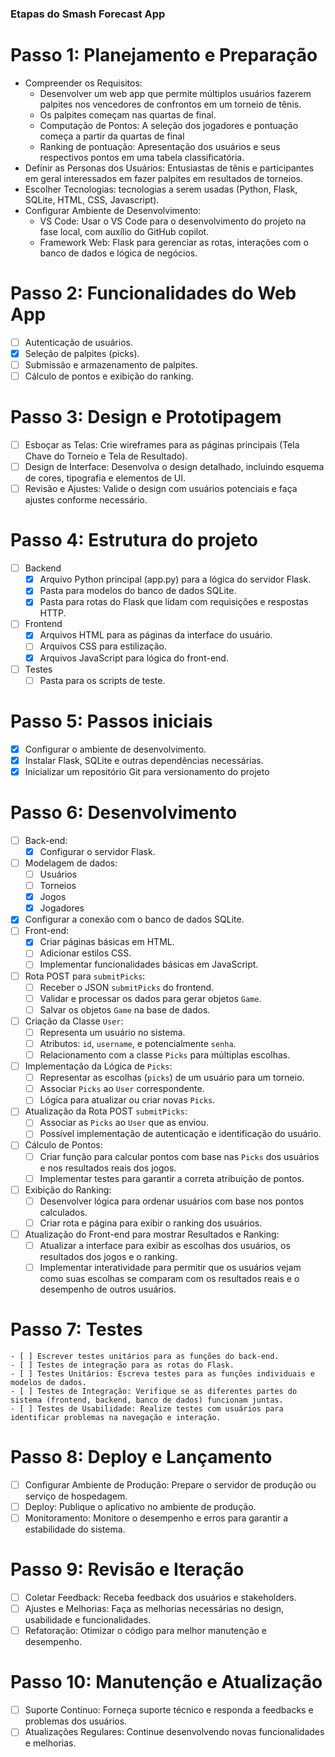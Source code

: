 
### Etapas do Smash Forecast App

# Passo 1: Planejamento e Preparação

- Compreender os Requisitos: 
    - Desenvolver um web app que permite múltiplos usuários fazerem palpites nos vencedores de confrontos em um torneio de tênis. 
    - Os palpites começam nas quartas de final.
    - Computação de Pontos: A seleção dos jogadores e pontuação começa a partir da quartas de final
    - Ranking de pontuação: Apresentação dos usuários e seus respectivos pontos em uma tabela classificatória.
- Definir as Personas dos Usuários: Entusiastas de tênis e participantes em geral interessados em fazer palpites em resultados de torneios.
- Escolher Tecnologias: tecnologias a serem usadas (Python, Flask, SQLite, HTML, CSS, Javascript).
- Configurar Ambiente de Desenvolvimento:
    - VS Code: Usar o VS Code para o desenvolvimento do projeto na fase local, com auxílio do GitHub copilot.
    - Framework Web: Flask para gerenciar as rotas, interações com o banco de dados e lógica de negócios.

# Passo 2: Funcionalidades do Web App

- [ ] Autenticação de usuários.
- [X] Seleção de palpites (picks).
- [ ] Submissão e armazenamento de palpites.
- [ ] Cálculo de pontos e exibição do ranking.

# Passo 3: Design e Prototipagem

- [ ] Esboçar as Telas: Crie wireframes para as páginas principais (Tela Chave do Torneio e Tela de Resultado).
- [ ] Design de Interface: Desenvolva o design detalhado, incluindo esquema de cores, tipografia e elementos de UI.
- [ ] Revisão e Ajustes: Valide o design com usuários potenciais e faça ajustes conforme necessário.

# Passo 4: Estrutura do projeto

- [ ] Backend
    - [X] Arquivo Python principal (app.py) para a lógica do servidor Flask.
    - [X] Pasta para modelos do banco de dados SQLite.
    - [X] Pasta para rotas do Flask que lidam com requisições e respostas HTTP.
- [ ] Frontend
    - [X] Arquivos HTML para as páginas da interface do usuário.
    - [ ] Arquivos CSS para estilização.
    - [X] Arquivos JavaScript para lógica do front-end.
- [ ] Testes
    - [ ] Pasta para os scripts de teste.

# Passo 5: Passos iniciais

- [X] Configurar o ambiente de desenvolvimento.
- [X] Instalar Flask, SQLite e outras dependências necessárias.
- [X] Inicializar um repositório Git para versionamento do projeto

# Passo 6: Desenvolvimento

- [ ] Back-end:
    - [X] Configurar o servidor Flask.
- [ ] Modelagem de dados:
    - [ ] Usuários
    - [ ] Torneios
    - [X] Jogos
    - [X] Jogadores
- [X] Configurar a conexão com o banco de dados SQLite.
- [ ] Front-end:
    - [X] Criar páginas básicas em HTML.
    - [ ] Adicionar estilos CSS.
    - [ ] Implementar funcionalidades básicas em JavaScript.
- [ ] Rota POST para `submitPicks`:
    - [ ] Receber o JSON `submitPicks` do frontend.
    - [ ] Validar e processar os dados para gerar objetos `Game`.
    - [ ] Salvar os objetos `Game` na base de dados.
- [ ] Criação da Classe `User`:
    - [ ] Representa um usuário no sistema.
    - [ ] Atributos: `id`, `username`, e potencialmente `senha`.
    - [ ] Relacionamento com a classe `Picks` para múltiplas escolhas.
- [ ] Implementação da Lógica de `Picks`:
    - [ ] Representar as escolhas (`picks`) de um usuário para um torneio.
    - [ ] Associar `Picks` ao `User` correspondente.
    - [ ] Lógica para atualizar ou criar novas `Picks`.
- [ ] Atualização da Rota POST `submitPicks`:
    - [ ] Associar as `Picks` ao `User` que as enviou.
    - [ ] Possível implementação de autenticação e identificação do usuário.
- [ ] Cálculo de Pontos:
    - [ ] Criar função para calcular pontos com base nas `Picks` dos usuários e nos resultados reais dos jogos.
    - [ ] Implementar testes para garantir a correta atribuição de pontos.
- [ ] Exibição do Ranking:
    - [ ] Desenvolver lógica para ordenar usuários com base nos pontos calculados.
    - [ ] Criar rota e página para exibir o ranking dos usuários.
- [ ] Atualização do Front-end para mostrar Resultados e Ranking:
    - [ ] Atualizar a interface para exibir as escolhas dos usuários, os resultados dos jogos e o ranking.
    - [ ] Implementar interatividade para permitir que os usuários vejam como suas escolhas se comparam com os resultados reais e o desempenho de outros usuários.

# Passo 7: Testes
    - [ ] Escrever testes unitários para as funções do back-end.
    - [ ] Testes de integração para as rotas do Flask.
    - [ ] Testes Unitários: Escreva testes para as funções individuais e modelos de dados.
    - [ ] Testes de Integração: Verifique se as diferentes partes do sistema (frontend, backend, banco de dados) funcionam juntas.
    - [ ] Testes de Usabilidade: Realize testes com usuários para identificar problemas na navegação e interação.

# Passo 8: Deploy e Lançamento

- [ ] Configurar Ambiente de Produção: Prepare o servidor de produção ou serviço de hospedagem.
- [ ] Deploy: Publique o aplicativo no ambiente de produção.
- [ ] Monitoramento: Monitore o desempenho e erros para garantir a estabilidade do sistema.

# Passo 9: Revisão e Iteração

- [ ] Coletar Feedback: Receba feedback dos usuários e stakeholders.
- [ ] Ajustes e Melhorias: Faça as melhorias necessárias no design, usabilidade e funcionalidades.
- [ ] Refatoração: Otimizar o código para melhor manutenção e desempenho.

# Passo 10: Manutenção e Atualização

- [ ] Suporte Contínuo: Forneça suporte técnico e responda a feedbacks e problemas dos usuários.
- [ ] Atualizações Regulares: Continue desenvolvendo novas funcionalidades e melhorias.
